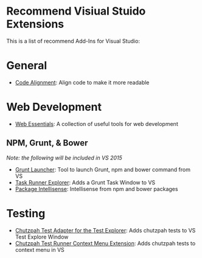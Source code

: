 # Recommend Visiual Stuido Extensions

This is a list of recommend Add-Ins for Visual Studio:
# General
* [Code Alignment](http://www.codealignment.com/): Align code to make it more readable

# Web Development
* [Web Essentials](http://vswebessentials.com/download): A collection of useful tools for web development

## NPM, Grunt, & Bower
*Note: the following will be included in VS 2015*

* [Grunt Launcher](https://visualstudiogallery.msdn.microsoft.com/dcbc5325-79ef-4b72-960e-0a51ee33a0ff): Tool to launch Grunt, npm and bower command from VS
* [Task Runner Explorer](https://visualstudiogallery.msdn.microsoft.com/8e1b4368-4afb-467a-bc13-9650572db708): Adds a Grunt Task Window to VS
* [Package Intellisense](https://visualstudiogallery.msdn.microsoft.com/65748cdb-4087-497e-a394-2e3449c8e61e): Intellisense from npm and bower packages

# Testing
* [Chutzpah Test Adapter for the Test Explorer](https://visualstudiogallery.msdn.microsoft.com/f8741f04-bae4-4900-81c7-7c9bfb9ed1fe): Adds chutzpah tests to VS Test Explore Window
* [Chutzpah Test Runner Context Menu Extension](https://visualstudiogallery.msdn.microsoft.com/71a4e9bd-f660-448f-bd92-f5a65d39b7f0): Adds chutzpah tests to context menu in VS
